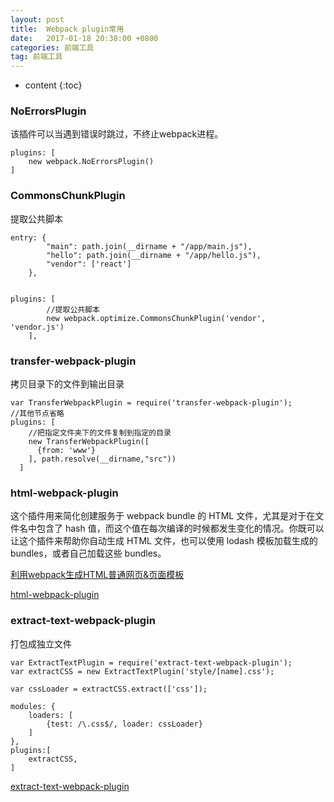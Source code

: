 ```yaml
---
layout: post
title:  Webpack plugin常用 
date:   2017-01-18 20:38:00 +0800
categories: 前端工具
tag: 前端工具
---
```


* content
{:toc}

### NoErrorsPlugin

该插件可以当遇到错误时跳过，不终止webpack进程。

	plugins: [
		new webpack.NoErrorsPlugin()
	]

### CommonsChunkPlugin

提取公共脚本

```
entry: {
		"main": path.join(__dirname + "/app/main.js"),
		"hello": path.join(__dirname + "/app/hello.js"),
		"vendor": ['react']
	},


plugins: [
	    //提取公共脚本
	    new webpack.optimize.CommonsChunkPlugin('vendor',  'vendor.js')
  	],
```

### transfer-webpack-plugin

拷贝目录下的文件到输出目录

```
var TransferWebpackPlugin = require('transfer-webpack-plugin');
//其他节点省略    
plugins: [
    //把指定文件夹下的文件复制到指定的目录
    new TransferWebpackPlugin([
      {from: 'www'}
    ], path.resolve(__dirname,"src"))
  ]
```

### html-webpack-plugin

这个插件用来简化创建服务于 webpack bundle 的 HTML 文件，尤其是对于在文件名中包含了 hash 值，而这个值在每次编译的时候都发生变化的情况。你既可以让这个插件来帮助你自动生成 HTML 文件，也可以使用 lodash 模板加载生成的 bundles，或者自己加载这些 bundles。

[利用webpack生成HTML普通网页&页面模板](https://segmentfault.com/a/1190000007126268#articleHeader1)

[html-webpack-plugin](https://www.npmjs.com/package/html-webpack-plugin)

### extract-text-webpack-plugin

打包成独立文件

```
var ExtractTextPlugin = require('extract-text-webpack-plugin');
var extractCSS = new ExtractTextPlugin('style/[name].css');

var cssLoader = extractCSS.extract(['css']);

modules: {
	loaders: [
		{test: /\.css$/, loader: cssLoader}
	]
},
plugins:[
	extractCSS,
]
```

[extract-text-webpack-plugin](https://www.npmjs.com/package/extract-text-webpack-plugin)